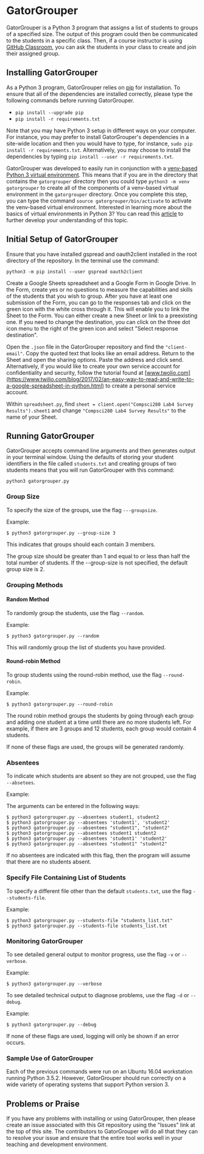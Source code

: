 # GatorGrouper

GatorGrouper is a Python 3 program that assigns a list of students to groups of
a specified size. The output of this program could then be communicated to the
students in a specific class. Then, if a course instructor is using [GitHub
Classroom](https://classroom.github.com/), you can ask the students in your
class to create and join their assigned group.

## Installing GatorGrouper

As a Python 3 program, GatorGrouper relies on
[pip](https://pip.pypa.io/en/stable/installing/) for installation. To ensure
that all of the dependencies are installed correctly, please type
the following commands before running GatorGrouper.

- `pip install --upgrade pip`
- `pip install -r requirements.txt`

Note that you may have Python 3 setup in different ways on your computer. For
instance, you may prefer to install GatorGrouper's dependencies in a site-wide
location and then you would have to type, for instance, `sudo pip install -r
requirements.txt`. Alternatively, you may choose to install the dependencies by
typing `pip install --user -r requirements.txt`.

GatorGrouper was developed to easily run in conjunction with a [venv-based
Python 3 virtual environment](https://docs.python.org/3/library/venv.html). This
means that if you are in the directory that contains the `gatorgrouper`
directory then you could type `python3 -m venv gatorgrouper` to create all of
the components of a venv-based virtual environment in the `gatorgrouper`
directory. Once you complete this step, you can type the command `source
gatorgrouper/bin/activate` to activate the venv-based virtual environment.
Interested in learning more about the basics of virtual environments in Python
3? You can read this
[article](http://www.cs.allegheny.edu/sites/gkapfham/programming/research/idea/2017/07/14/Virtual-Environments/)
to further develop your understanding of this topic.

## Initial Setup of GatorGrouper

Ensure that you have installed gspread and oauth2client installed in the root
directory of the repository.  In the terminal use the command:

```
python3 -m pip install --user gspread oauth2client
```

Create a Google Sheets spreadsheet and a Google Form in Google Drive.  In the
Form, create yes or no questions to measure the capabilities and skills of the
students that you wish to group.  After you have at least one submission of the
Form, you can go to the responses tab and click on the green icon with the white
cross through it.  This will enable you to link the Sheet to the Form.  You can
either create a new Sheet or link to a preexisting one.  If you need to change
the destination, you can click on the three dot icon menu to the right of the
green icon and select "Select response destination".

Open the `.json` file in the GatorGrouper repository and find the `"client-email"`.
Copy the quoted text that looks like an email address.  Return to the Sheet and
open the sharing options.  Paste the address and click send.  Alternatively, if
you would like to create your own service account for confidentiality and
security, follow the tutorial found at [www.twolio.com](https://www.twilio.com/blog/2017/02/an-easy-way-to-read-and-write-to-a-google-spreadsheet-in-python.html)
to create a personal service account.

Within `spreadsheet.py`, find `sheet = client.open("Compsci280 Lab4 Survey
Results").sheet1` and change `"Compsci280 Lab4 Survey Results"` to the name of
your Sheet.

## Running GatorGrouper

GatorGrouper accepts command line arguments and then generates output in your
terminal window. Using the defaults of storing your student identifiers in the
file called `students.txt` and creating groups of two students means that you
will run GatorGrouper with this command:

```
python3 gatorgrouper.py
```

### Group Size

To specify the size of the groups, use the flag `---groupsize`.

Example:

```
$ python3 gatorgrouper.py --group-size 3
```

This indicates that groups should each contain 3 members.

The group size should be greater than 1 and equal to or less than
half the total number of students. If the --group-size is not
specified, the default group size is 2.

### Grouping Methods

#### Random Method

To randomly group the students, use the flag `--random`.

Example:

```
$ python3 gatorgrouper.py --random
```

This will randomly group the list of students you have provided.

#### Round-robin Method

To group students using the round-robin method, use the flag `--round-robin`.

Example:

```
$ python3 gatorgrouper.py --round-robin
```

The round robin method groups the students by going through each group and
adding one student at a time until there are no more students left. For example,
if there are 3 groups and 12 students, each group would contain 4 students.

If none of these flags are used, the groups will be generated randomly.

### Absentees

To indicate which students are absent so they are not grouped, use the
flag `--absetees`.

Example:

The arguments can be entered in the following ways:

```
$ python3 gatorgrouper.py --absentees student1, student2
$ python3 gatorgrouper.py --absentees 'student1', 'student2'
$ python3 gatorgrouper.py --absentees "student1", "student2"
$ python3 gatorgrouper.py --absentees student1 student2
$ python3 gatorgrouper.py --absentees 'student1' 'student2'
$ python3 gatorgrouper.py --absentees "student1" "student2"
```

If no absentees are indicated with this flag, then the program will assume that
there are no students absent.

### Specify File Containing List of Students

To specify a different file other than the default `students.txt`, use the
flag `--students-file`.

Example:

```
$ python3 gatorgrouper.py --students-file "students_list.txt"
$ python3 gatorgrouper.py --students-file students_list.txt
```

### Monitoring GatorGrouper

To see detailed general output to monitor progress, use the flag `-v` or
`--verbose`.

Example:

```
$ python3 gatorgrouper.py --verbose
```

To see detailed technical output to diagnose problems, use the flag `-d` or
`--debug`.

Example:

```
$ python3 gatorgrouper.py --debug
```

If none of these flags are used, logging will only be shown if an error occurs.

### Sample Use of GatorGrouper

Each of the previous commands were run on an Ubuntu 16.04 workstation running
Python 3.5.2. However, GatorGrouper should run correctly on a wide variety of
operating systems that support Python version 3.

## Problems or Praise

If you have any problems with installing or using GatorGrouper, then please
create an issue associated with this Git repository using the "Issues" link at
the top of this site. The contributors to GatorGrouper will do all that they can
to resolve your issue and ensure that the entire tool works well in your
teaching and development environment.
